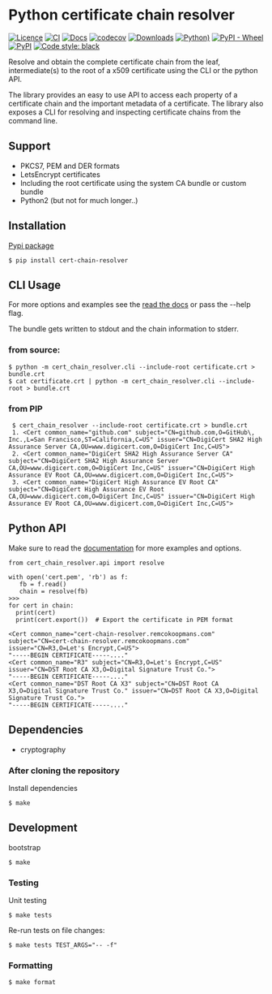 # Python certificate chain resolver

[![Licence](https://img.shields.io/badge/licence-MIT-blue.svg)](https://tldrlegal.com/license/mit-license)
[![CI](https://github.com/rkoopmans/python-certificate-chain-resolver/actions/workflows/ci-cd.yml/badge.svg)](https://github.com/rkoopmans/python-certificate-chain-resolver/actions/workflows/ci-cd.yml)
[![Docs](https://readthedocs.org/projects/certificate-resolver/badge/?version=latest)](https://certificate-resolver.readthedocs.io/en/latest/)
[![codecov](https://codecov.io/github/rkoopmans/python-certificate-chain-resolver/graph/badge.svg?token=P2K55Z1KME)](https://codecov.io/github/rkoopmans/python-certificate-chain-resolver)
[![Downloads](https://static.pepy.tech/badge/cert-chain-resolver/week)](https://pepy.tech/project/cert-chain-resolver)
[![Python)](https://img.shields.io/pypi/pyversions/cert-chain-resolver.svg)](https://pypi.org/project/cert-chain-resolver/)
[![PyPI - Wheel](https://img.shields.io/pypi/wheel/cert-chain-resolver)](https://pypi.org/project/cert-chain-resolver/)
[![PyPI](https://img.shields.io/pypi/v/cert-chain-resolver)](https://pypi.org/project/cert-chain-resolver/#history)
[![Code style: black](https://img.shields.io/badge/code%20style-black-000000.svg)](https://github.com/ambv/black)


Resolve and obtain the complete certificate chain from the leaf, intermediate(s) to the root of a x509 certificate using the CLI or the python API. 

The library provides an easy to use API to access each property of a certificate chain and the important metadata of a certificate. The library also exposes a CLI for resolving and inspecting certificate chains from the command line.

## Support

* PKCS7, PEM and DER formats
* LetsEncrypt certificates
* Including the root certificate using the system CA bundle or custom bundle
* Python2 (but not for much longer..)

## Installation

[Pypi package](https://pypi.org/project/cert-chain-resolver/)

    $ pip install cert-chain-resolver


## CLI Usage

For more options and examples see the [read the docs](https://certificate-resolver.readthedocs.io/en/latest/cli_usage.html) or pass the --help flag.

The bundle gets written to stdout and the chain information to stderr.

### from source:

    $ python -m cert_chain_resolver.cli --include-root certificate.crt > bundle.crt
    $ cat certificate.crt | python -m cert_chain_resolver.cli --include-root > bundle.crt

### from PIP
```
 $ cert_chain_resolver --include-root certificate.crt > bundle.crt
 1. <Cert common_name="github.com" subject="CN=github.com,O=GitHub\, Inc.,L=San Francisco,ST=California,C=US" issuer="CN=DigiCert SHA2 High Assurance Server CA,OU=www.digicert.com,O=DigiCert Inc,C=US">
 2. <Cert common_name="DigiCert SHA2 High Assurance Server CA" subject="CN=DigiCert SHA2 High Assurance Server CA,OU=www.digicert.com,O=DigiCert Inc,C=US" issuer="CN=DigiCert High Assurance EV Root CA,OU=www.digicert.com,O=DigiCert Inc,C=US">
 3. <Cert common_name="DigiCert High Assurance EV Root CA" subject="CN=DigiCert High Assurance EV Root CA,OU=www.digicert.com,O=DigiCert Inc,C=US" issuer="CN=DigiCert High Assurance EV Root CA,OU=www.digicert.com,O=DigiCert Inc,C=US">
```

## Python API

Make sure to read the [documentation](https://certificate-resolver.readthedocs.io/en/latest/api.html) for more examples and options.
```
from cert_chain_resolver.api import resolve

with open('cert.pem', 'rb') as f:
   fb = f.read()
   chain = resolve(fb)
>>>
for cert in chain:
  print(cert)
  print(cert.export())  # Export the certificate in PEM format

<Cert common_name="cert-chain-resolver.remcokoopmans.com" subject="CN=cert-chain-resolver.remcokoopmans.com" issuer="CN=R3,O=Let's Encrypt,C=US">
"-----BEGIN CERTIFICATE-----...."
<Cert common_name="R3" subject="CN=R3,O=Let's Encrypt,C=US" issuer="CN=DST Root CA X3,O=Digital Signature Trust Co.">
"-----BEGIN CERTIFICATE-----...."
<Cert common_name="DST Root CA X3" subject="CN=DST Root CA X3,O=Digital Signature Trust Co." issuer="CN=DST Root CA X3,O=Digital Signature Trust Co.">
"-----BEGIN CERTIFICATE-----...."
```

## Dependencies

* cryptography


### After cloning the repository

Install dependencies

    $ make

## Development

bootstrap

    $ make

### Testing

Unit testing

    $ make tests

Re-run tests on file changes:

    $ make tests TEST_ARGS="-- -f"

### Formatting

    $ make format